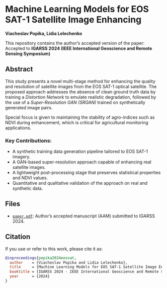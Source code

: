 # Machine Learning Models for EOS SAT-1 Satellite Image Enhancing
**Viacheslav Popika, Lidia Lelechenko**  

This repository contains the author’s accepted version of the paper:
Accepted to **IGARSS 2024 (IEEE International Geoscience and Remote Sensing Symposium)**

## Abstract

This study presents a novel multi-stage method for enhancing the quality and resolution of satellite images from the EOS SAT-1 optical satellite. The proposed approach addresses the absence of clean ground truth data by training a *Distortion Network* to emulate realistic degradation, followed by the use of a *Super-Resolution GAN (SRGAN)* trained on synthetically generated image pairs.

Special focus is given to maintaining the stability of agro-indices such as NDVI during enhancement, which is critical for agricultural monitoring applications.

### Key Contributions:
- A synthetic training data generation pipeline tailored to EOS SAT-1 imagery.
- A GAN-based super-resolution approach capable of enhancing real satellite images.
- A lightweight post-processing stage that preserves statistical properties and NDVI values.
- Quantitative and qualitative validation of the approach on real and synthetic data.


## Files

- [`paper.pdf`](./paper.pdf): Author’s accepted manuscript (AAM) submitted to IGARSS 2024.


## Citation

If you use or refer to this work, please cite it as:

```bibtex
@inproceedings{popika2024eossat,
  author    = {Viacheslav Popika and Lidia Lelechenko},
  title     = {Machine Learning Models for EOS SAT-1 Satellite Image Enhancing},
  booktitle = {IGARSS 2024 - IEEE International Geoscience and Remote Sensing Symposium},
  year      = {2024}
}
